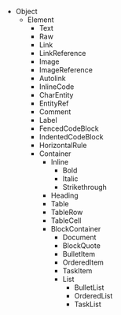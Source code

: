 ﻿* Object
  * Element 
    * Text
    * Raw
    * Link
    * LinkReference
    * Image
    * ImageReference
    * Autolink
    * InlineCode
    * CharEntity
    * EntityRef
    * Comment
    * Label
    * FencedCodeBlock
    * IndentedCodeBlock
    * HorizontalRule
    * Container
      * Inline
        * Bold
        * Italic
        * Strikethrough
      * Heading
      * Table
      * TableRow
      * TableCell
      * BlockContainer
        * Document
        * BlockQuote
        * BulletItem
        * OrderedItem
        * TaskItem
        * List
          * BulletList
          * OrderedList
          * TaskList